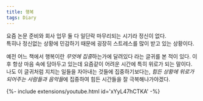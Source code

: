 ```yaml
---
title: 행복
tags: Diary
---
```


<!--more-->

요즘 논문 준비와 회사 업무 둘 다 일단락 마무리되는 시기라 정신이 없다.  
특히나 정신없는 상황에 민감하기 때문에 굉장히 스트레스를 많이 받고 있는 상황이다.  

예전 어느 책에서 행복이란 *무엇에 집중*하는가에 달려있다 라는 글귀를 본 적이 있다. 이후 항상 마음 속에 담아두고 있는데 요즘같이 어려운 시간에 특히 위로가 되는 말이다. 나도 이 글귀처럼 지치는 일들을 자아내는 것들에 집중하기보다는, *힘든 상황에 위로가 되어주는 사람들과 음악들*에 집중하여 힘든 시간들을 잘 극복해나가야겠다.

{%- include extensions/youtube.html id='xYyL47hCTKA' -%}

